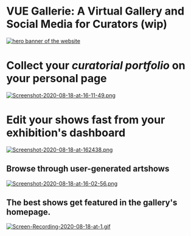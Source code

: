 # VUE Gallerie: A Virtual Gallery and Social Media for Curators (wip)
[![hero banner of the website](https://i.postimg.cc/bvYfpDW7/Screenshot-2020-08-18-at-15-57-55.png)](https://postimg.cc/mPn5SDbj)

# Collect your *curatorial portfolio* on your personal page
[![Screenshot-2020-08-18-at-16-11-49.png](https://i.postimg.cc/QtKHjyWK/Screenshot-2020-08-18-at-16-11-49.png)](https://postimg.cc/CBYFNJ7w)

# Edit your shows fast from your exhibition's dashboard
[![Screenshot-2020-08-18-at-162438.png](https://i.postimg.cc/HsnZt05v/Screenshot-2020-08-18-at-162438.png)](https://postimg.cc/Czyshqcb)

## Browse through user-generated artshows
[![Screenshot-2020-08-18-at-16-02-56.png](https://i.postimg.cc/kGGhpWVc/Screenshot-2020-08-18-at-16-02-56.png)](https://postimg.cc/gL9DwXHX)

## The best shows get featured in the gallery's homepage.
[![Screen-Recording-2020-08-18-at-1.gif](https://i.postimg.cc/4xxbbX96/Screen-Recording-2020-08-18-at-1.gif)](https://postimg.cc/MvgQz2tH)
